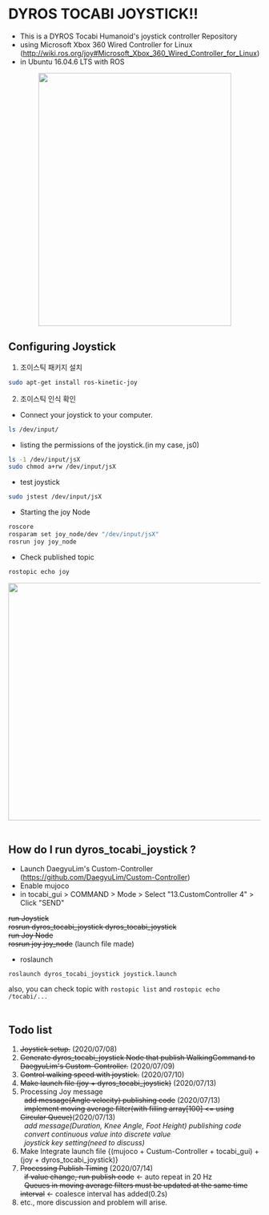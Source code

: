 # DYROS TOCABI JOYSTICK!!

* This is a DYROS Tocabi Humanoid's joystick controller Repository
* using Microsoft Xbox 360 Wired Controller for Linux
(http://wiki.ros.org/joy#Microsoft_Xbox_360_Wired_Controller_for_Linux)
* in Ubuntu 16.04.6 LTS with ROS <br>

<p align="center"><img src="https://user-images.githubusercontent.com/68094299/87521802-d0103e00-c6bf-11ea-868e-d85cf6993647.png" width="385" height="505">

## Configuring Joystick ##
1. 조이스틱 패키지 설치
```sh
sudo apt-get install ros-kinetic-joy
```

2. 조이스틱 인식 확인
* Connect your joystick to your computer.
```sh
ls /dev/input/
```

* listing the permissions of the joystick.(in my case, js0)
```sh
ls -1 /dev/input/jsX
sudo chmod a+rw /dev/input/jsX
```

* test joystick
```sh
sudo jstest /dev/input/jsX
```

* Starting the joy Node
```sh
roscore
rosparam set joy_node/dev "/dev/input/jsX"
rosrun joy joy_node
```
* Check published topic
```sh
rostopic echo joy
```
<p align="center"><img src="https://user-images.githubusercontent.com/68094299/87122977-d7e77100-c2c0-11ea-9015-16e452b2c174.png" width="635" height="474">
<br></br>

## How do I run dyros_tocabi_joystick ? ##
* Launch DaegyuLim's Custom-Controller (https://github.com/DaegyuLim/Custom-Controller)
* Enable mujoco
* in tocabi_gui > COMMAND > Mode > Select "13.CustomController 4" > Click "SEND" <br>

~~run Joystick<br>
rosrun dyros_tocabi_joystick dyros_tocabi_joystick<br>
run Joy Node<br>
rosrun joy joy_node~~ (launch file made)

* roslaunch
```ch
roslaunch dyros_tocabi_joystick joystick.launch
```
  also, you can check topic with `rostopic list` and `rostopic echo /tocabi/...`
  <br></br>
  ## Todo list ##
  1. ~~Joystick setup.~~ (2020/07/08)
  2. ~~Generate dyros_tocabi_joystick Node that publish WalkingCommand to DaegyuLim's Custom-Controller.~~ (2020/07/09)
  3. ~~Control walking speed with joystick.~~ (2020/07/10)
  4. ~~Make launch file (joy + dyros_tocabi_joystick)~~ (2020/07/13)
  5. Processing Joy message <br>
&nbsp; ~~add message(Angle velocity) publishing code~~ (2020/07/13) <br>
&nbsp; ~~implement moving average filter(with filling array[100] <= using Circular Queue)~~(2020/07/13) <br>
&nbsp; _add message(Duration, Knee Angle, Foot Height) publishing code <br>
&nbsp; convert continuous value into discrete value <br>
&nbsp; joystick key setting(need to discuss)_<br>
  6. Make Integrate launch file {(mujoco + Custum-Controller + tocabi_gui) + (joy + dyros_tocabi_joystick)}
  7. ~~Processing Publish Timing~~ (2020/07/14) <br>
&nbsp; ~~if value change, run publish code~~  <- auto repeat in 20 Hz <br>
&nbsp; ~~Queues in moving average filters must be updated at the same time interval~~  <- coalesce interval has added(0.2s) <br>
  8. etc., more discussion and problem will arise.
